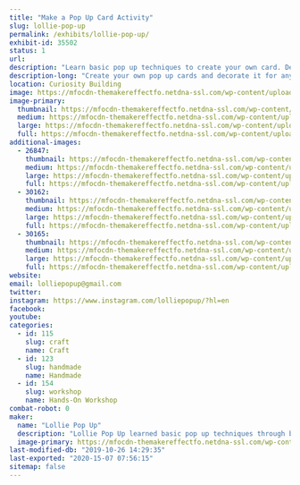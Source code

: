 ```yaml
---
title: "Make a Pop Up Card Activity"
slug: lollie-pop-up
permalink: /exhibits/lollie-pop-up/
exhibit-id: 35502
status: 1
url: 
description: "Learn basic pop up techniques to create your own card. Decorate it for any occasions."
description-long: "Create your own pop up cards and decorate it for any occasions: birthdays, thank you, get well soon, etc. Learn basic pop up techniques that inspired Lollie Pop Up to make a variety of pop up cards, explosion boxes, and other paper crafts for friends."
location: Curiosity Building
image: https://mfocdn-themakereffectfo.netdna-ssl.com/wp-content/uploads/2018/08/Pop-up-card-2.jpg
image-primary:
  thumbnail: https://mfocdn-themakereffectfo.netdna-ssl.com/wp-content/uploads/2018/08/Pop-up-card-2-150x150.jpg
  medium: https://mfocdn-themakereffectfo.netdna-ssl.com/wp-content/uploads/2018/08/Pop-up-card-2-300x238.jpg
  large: https://mfocdn-themakereffectfo.netdna-ssl.com/wp-content/uploads/2018/08/Pop-up-card-2.jpg
  full: https://mfocdn-themakereffectfo.netdna-ssl.com/wp-content/uploads/2018/08/Pop-up-card-2.jpg
additional-images:
  - 26847:
    thumbnail: https://mfocdn-themakereffectfo.netdna-ssl.com/wp-content/uploads/2018/08/IMG_2170-150x150.jpg
    medium: https://mfocdn-themakereffectfo.netdna-ssl.com/wp-content/uploads/2018/08/IMG_2170-300x300.jpg
    large: https://mfocdn-themakereffectfo.netdna-ssl.com/wp-content/uploads/2018/08/IMG_2170-1024x1024.jpg
    full: https://mfocdn-themakereffectfo.netdna-ssl.com/wp-content/uploads/2018/08/IMG_2170.jpg
  - 30162:
    thumbnail: https://mfocdn-themakereffectfo.netdna-ssl.com/wp-content/uploads/2018/11/IMG_3879-150x150.jpg
    medium: https://mfocdn-themakereffectfo.netdna-ssl.com/wp-content/uploads/2018/11/IMG_3879-300x300.jpg
    large: https://mfocdn-themakereffectfo.netdna-ssl.com/wp-content/uploads/2018/11/IMG_3879-1024x1024.jpg
    full: https://mfocdn-themakereffectfo.netdna-ssl.com/wp-content/uploads/2018/11/IMG_3879.jpg
  - 30165:
    thumbnail: https://mfocdn-themakereffectfo.netdna-ssl.com/wp-content/uploads/2018/11/IMG_8662-150x150.jpg
    medium: https://mfocdn-themakereffectfo.netdna-ssl.com/wp-content/uploads/2018/11/IMG_8662-225x300.jpg
    large: https://mfocdn-themakereffectfo.netdna-ssl.com/wp-content/uploads/2018/11/IMG_8662-768x1024.jpg
    full: https://mfocdn-themakereffectfo.netdna-ssl.com/wp-content/uploads/2018/11/IMG_8662.jpg
website: 
email: lolliepopup@gmail.com
twitter: 
instagram: https://www.instagram.com/lolliepopup/?hl=en
facebook: 
youtube: 
categories:
  - id: 115
    slug: craft
    name: Craft
  - id: 123
    slug: handmade
    name: Handmade
  - id: 154
    slug: workshop
    name: Hands-On Workshop
combat-robot: 0
maker:
  name: "Lollie Pop Up"
  description: "Lollie Pop Up learned basic pop up techniques through books and video tutorial. Various techniques were utilized to make holiday, birthday, get well, retirement, and thank you cards more fun. Please visit @lolliepopup on Instagram to see examples of pop up cards, explosion boxes, and other paper crafts that were created for friends. "
  image-primary: https://mfocdn-themakereffectfo.netdna-ssl.com/wp-content/uploads/2018/11/IMG_8746-300x300.jpg
last-modified-db: "2019-10-26 14:29:35"
last-exported: "2020-15-07 07:56:15"
sitemap: false
---
```

